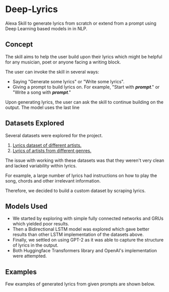 # Deep-Lyrics
Alexa Skill to generate lyrics from scratch or extend from a prompt using Deep Learning based models in in NLP.

## Concept
The skill aims to help the user build upon their lyrics which might be helpful for any musician, poet or anyone facing a writing block. 
<p> The user can invoke the skill in several ways:
</p>

* Saying "Generate some lyrics" or "Write some lyrics".
* Giving a prompt to build lyrics on. For example, "Start with **_prompt_**." or "Write a song with **_prompt_**."

Upon generating lyrics, the user can ask the skill to continue building on the output. The model uses the last line 

## Datasets Explored

Several datasets were explored for the project.

1. [Lyrics dataset of different artists.](https://www.kaggle.com/paultimothymooney/poetry)
2. [Lyrics of artists from different genres.](https://www.kaggle.com/neisse/scrapped-lyrics-from-6-genres)

The issue with working with these datasets was that they weren't very clean and lacked variability within lyrics. 

For example, a large number of lyrics had instructions on how to play the song, chords and other irrelevant information.

Therefore, we decided to build a custom dataset by scraping lyrics.

## Models Used
* We started by exploring with simple fully connected networks and GRUs which yielded poor results. 
* Then a Bidirectional LSTM model was explored which gave better results than other LSTM implementation of the datasets above.
* Finally, we settled on using GPT-2 as it was able to capture the structure of lyrics in the output.
* Both Huggingface Transformers library and OpenAI's implementation were attempted.

## Examples
Few examples of generated lyrics from given prompts are shown below.



